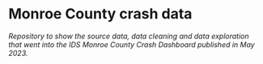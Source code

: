 # Monroe County crash data 
*Repository to show the source data, data cleaning and data exploration that went into the IDS Monroe County Crash Dashboard published in May 2023.*


